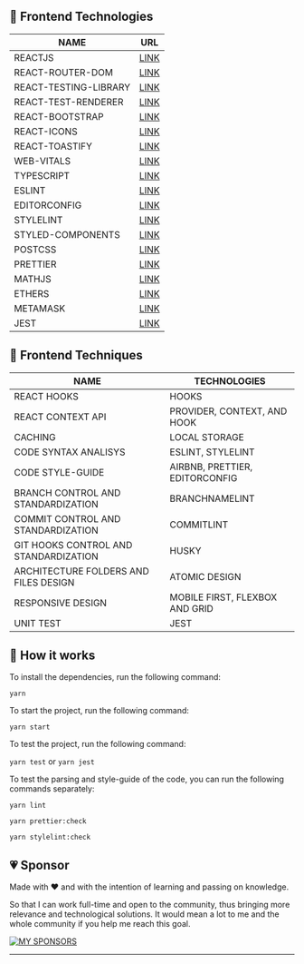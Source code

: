 ## :crown: Frontend Technologies

| NAME                  | URL                                                                   |
| --------------------- | --------------------------------------------------------------------- |
| REACTJS               | [LINK](https://reactjs.org/)                                          |
| REACT-ROUTER-DOM      | [LINK](https://reactrouter.com/en/main)                               |
| REACT-TESTING-LIBRARY | [LINK](https://testing-library.com/docs/react-testing-library/intro/) |
| REACT-TEST-RENDERER   | [LINK](https://reactjs.org/docs/test-renderer.html)                   |
| REACT-BOOTSTRAP       | [LINK](https://react-bootstrap.github.io/)                            |
| REACT-ICONS           | [LINK](https://react-icons.github.io/react-icons/)                    |
| REACT-TOASTIFY        | [LINK](https://fkhadra.github.io/react-toastify/introduction)         |
| WEB-VITALS            | [LINK](https://web.dev/i18n/pt/vitals/)                               |
| TYPESCRIPT            | [LINK](https://www.typescriptlang.org/)                               |
| ESLINT                | [LINK](https://eslint.org/)                                           |
| EDITORCONFIG          | [LINK](hhttps://editorconfig.org/)                                    |
| STYLELINT             | [LINK](https://stylelint.io/)                                         |
| STYLED-COMPONENTS     | [LINK](https://styled-components.com/)                                |
| POSTCSS               | [LINK](https://postcss.org/)                                          |
| PRETTIER              | [LINK](https://prettier.io/)                                          |
| MATHJS                | [LINK](https://mathjs.org/docs/reference/functions/format.html)       |
| ETHERS                | [LINK](https://docs.ethers.org/v5/getting-started/)                   |
| METAMASK              | [LINK](https://docs.metamask.io/guide/#why-metamask)                  |
| JEST                  | [LINK](https://jestjs.io/pt-BR/)                                      |

## :wrench: Frontend Techniques

| NAME                                  | TECHNOLOGIES                   |
| ------------------------------------- | ------------------------------ |
| REACT HOOKS                           | HOOKS                          |
| REACT CONTEXT API                     | PROVIDER, CONTEXT, AND HOOK    |
| CACHING                               | LOCAL STORAGE                  |
| CODE SYNTAX ANALISYS                  | ESLINT, STYLELINT              |
| CODE STYLE-GUIDE                      | AIRBNB, PRETTIER, EDITORCONFIG |
| BRANCH CONTROL AND STANDARDIZATION    | BRANCHNAMELINT                 |
| COMMIT CONTROL AND STANDARDIZATION    | COMMITLINT                     |
| GIT HOOKS CONTROL AND STANDARDIZATION | HUSKY                          |
| ARCHITECTURE FOLDERS AND FILES DESIGN | ATOMIC DESIGN                  |
| RESPONSIVE DESIGN                     | MOBILE FIRST, FLEXBOX AND GRID |
| UNIT TEST                             | JEST                           |

## :electric_plug: How it works

To install the dependencies, run the following command:

`yarn`

To start the project, run the following command:

`yarn start`

To test the project, run the following command:

`yarn test` or `yarn jest`

To test the parsing and style-guide of the code, you can run the following commands separately:

`yarn lint`

`yarn prettier:check`

`yarn stylelint:check`

## :heartpulse: Sponsor

Made with ♥ and with the intention of learning and passing on knowledge.

So that I can work full-time and open to the community, thus bringing more relevance and technological solutions. It would mean a lot to me and the whole community if you help me reach this goal.

[![MY SPONSORS](https://img.shields.io/static/v1?label=SPONSOR&message=CLICK&style=for-the-badge&logo=GitHubSponsors&color=EA4AAA)](https://github.com/sponsors/thiagosaud)

---

